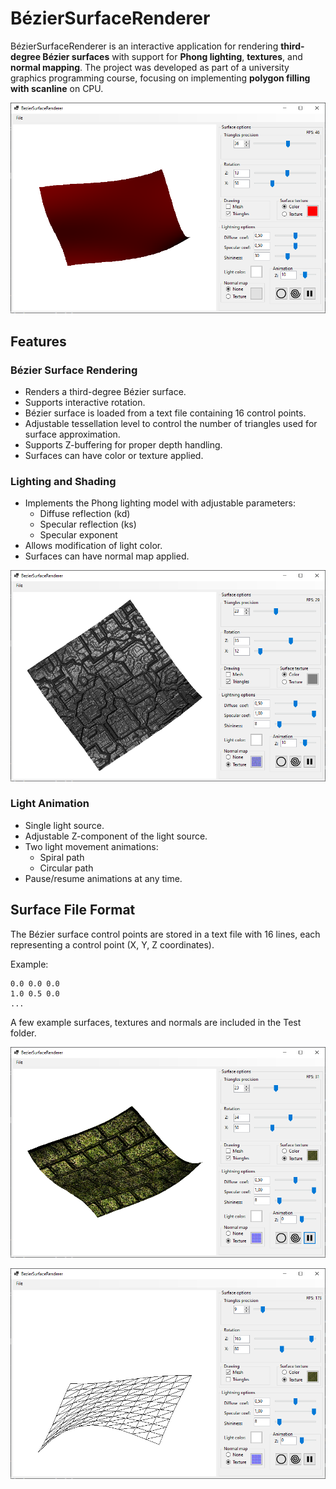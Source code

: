 # BézierSurfaceRenderer

BézierSurfaceRenderer is an interactive application for rendering **third-degree Bézier surfaces** 
with support for **Phong lighting**, **textures**, and **normal mapping**.
The project was developed as part of a university graphics programming course,
focusing on implementing **polygon filling with scanline** on CPU.

<p align="center">
  <img src="Images/AppImage1.png"/>
</p>

## Features

### Bézier Surface Rendering

- Renders a third-degree Bézier surface.
- Supports interactive rotation.
- Bézier surface is loaded from a text file containing 16 control points.
- Adjustable tessellation level to control the number of triangles used for surface approximation.
- Supports Z-buffering for proper depth handling.
- Surfaces can have color or texture applied.

### Lighting and Shading

- Implements the Phong lighting model with adjustable parameters:
  - Diffuse reflection (kd)
  - Specular reflection (ks)
  - Specular exponent
- Allows modification of light color.
- Surfaces can have normal map applied.

<p align="center">
  <img src="Images/AppImage2.png"/>
</p>

### Light Animation

- Single light source.
- Adjustable Z-component of the light source.
- Two light movement animations:
  - Spiral path
  - Circular path
- Pause/resume animations at any time.

## Surface File Format

The Bézier surface control points are stored in a text file with 16 lines, each representing a control point (X, Y, Z coordinates).

Example:
```
0.0 0.0 0.0
1.0 0.5 0.0
... 
```

A few example surfaces, textures and normals are included in the Test folder.

<p align="center">
  <img src="Images/AppImage3.png"/>
</p>

<p align="center">
  <img src="Images/AppImage4.png"/>
</p>
